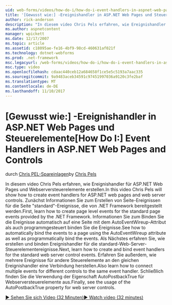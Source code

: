 ```yaml
---
uid: web-forms/videos/how-do-i/how-do-i-event-handlers-in-aspnet-web-pages-and-controls
title: '[Gewusst wie:] -Ereignishandler in ASP.NET Web Pages und Steuerelemente | Microsoft Docs'
author: rick-anderson
description: "In diesem video Chris Pels erfahren, wie Ereignishandler für ASP.NET Web Pages und Webserversteuerelemente erstellen. Erfahren Sie zunächst, wie Seite Ereignisse auf Serverebene f erstellen..."
ms.author: aspnetcontent
manager: wpickett
ms.date: 12/17/2007
ms.topic: article
ms.assetid: c18095ae-fe16-4bf9-98cd-460631af021f
ms.technology: dotnet-webforms
ms.prod: .net-framework
msc.legacyurl: /web-forms/videos/how-do-i/how-do-i-event-handlers-in-aspnet-web-pages-and-controls
msc.type: video
ms.openlocfilehash: cdaac440ceb12a684658f1ce5e5c5193a7aac335
ms.sourcegitcommit: 9a9483aceb34591c97451997036a9120c3fe2baf
ms.translationtype: MT
ms.contentlocale: de-DE
ms.lasthandoff: 11/10/2017
---
```

<a name="how-do-i-event-handlers-in-aspnet-web-pages-and-controls"></a><span data-ttu-id="a7bd3-104">[Gewusst wie:] -Ereignishandler in ASP.NET Web Pages und Steuerelemente</span><span class="sxs-lookup"><span data-stu-id="a7bd3-104">[How Do I:] Event Handlers in ASP.NET Web Pages and Controls</span></span>
====================
<span data-ttu-id="a7bd3-105">durch [Chris PEL-Spareinlagen](https://twitter.com/chrispels)</span><span class="sxs-lookup"><span data-stu-id="a7bd3-105">by [Chris Pels](https://twitter.com/chrispels)</span></span>

<span data-ttu-id="a7bd3-106">In diesem video Chris Pels erfahren, wie Ereignishandler für ASP.NET Web Pages und Webserversteuerelemente erstellen.</span><span class="sxs-lookup"><span data-stu-id="a7bd3-106">In this video Chris Pels will show how to create event handlers for ASP.NET web pages and web server controls.</span></span> <span data-ttu-id="a7bd3-107">Zunächst Informationen Sie zum Erstellen von Seite-Ereignissen für die Seite "standard"-Ereignisse, die von .NET Framework bereitgestellt werden.</span><span class="sxs-lookup"><span data-stu-id="a7bd3-107">First, learn how to create page level events for the standard page events provided by the .NET Framework.</span></span> <span data-ttu-id="a7bd3-108">Informationen Sie zum Binden Sie die Ereignisse automatisch auf eine Seite mit dem AutoEventWireup-Attribut als auch programmgesteuert binden Sie die Ereignisse.</span><span class="sxs-lookup"><span data-stu-id="a7bd3-108">See how to automatically bind the events to a page using the AutoEventWireup attribute as well as programmatically bind the events.</span></span> <span data-ttu-id="a7bd3-109">Als Nächstes erfahren Sie, wie erstellen und binden Ereignishandler für die standard-Web-Server-Steuerelementereignisse.</span><span class="sxs-lookup"><span data-stu-id="a7bd3-109">Next, learn how to create and bind event handlers for the standard web server control events.</span></span> <span data-ttu-id="a7bd3-110">Erfahren Sie außerdem, wie mehrere Ereignisse für andere Steuerelemente an den gleichen Ereignishandler eine Verbindung herstellen.</span><span class="sxs-lookup"><span data-stu-id="a7bd3-110">Also learn how to connect multiple events for different controls to the same event handler.</span></span> <span data-ttu-id="a7bd3-111">Schließlich finden Sie die Verwendung der Eigenschaft AutoPostbackTrue für Webserversteuerelemente aus.</span><span class="sxs-lookup"><span data-stu-id="a7bd3-111">Finally, see the usage of the AutoPostbackTrue property for web server controls.</span></span>

[<span data-ttu-id="a7bd3-112">&#9654; Sehen Sie sich Video (32 Minuten)</span><span class="sxs-lookup"><span data-stu-id="a7bd3-112">&#9654; Watch video (32 minutes)</span></span>](https://channel9.msdn.com/Blogs/ASP-NET-Site-Videos/how-do-i-event-handlers-in-aspnet-web-pages-and-controls)
